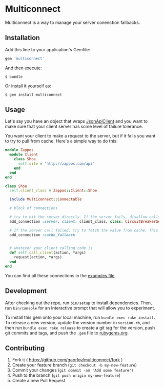 # Multiconnect

Multiconnect is a way to manage your server conenction fallbacks.

## Installation

Add this line to your application's Gemfile:

```ruby
gem 'multiconnect'
```

And then execute:

    $ bundle

Or install it yourself as:

    $ gem install multiconnect

## Usage

Let's say you have an object that wraps [JsonApiClient](http://github.com/chingor13/json_api_client) and you want to make sure that your client server has some level of failure tolerance.

You want your client to make a request to the server, but if it fails you want to try to pull from cache. Here's a simple way to do this:

```ruby
module Zappos
  module Client
    class Shoe
      self.site = "http://zappos.com/api"
    end
  end
end

class Shoe
  self.client_class = Zappos::Client::Shoe

  include Multiconnect::Connectable

  # block of connections

  # try to hit the server directly. If the server fails, disallow calls for 30 seconds
  add_connection :server, client: client_class, class: CircuitBreakerServerConnection

  # If the server call failed, try to fetch the value from cache. This assumes you cache that somewhere
  add_connection :cache_fallback
  

  # whatever your client calling code is
  def self.call_client(action, *args)
    request(action, *args)
  end
end
```

You can find all these connections in the [examples file](/example_connections.rb)



## Development

After checking out the repo, run `bin/setup` to install dependencies. Then, run `bin/console` for an interactive prompt that will allow you to experiment.

To install this gem onto your local machine, run `bundle exec rake install`. To release a new version, update the version number in `version.rb`, and then run `bundle exec rake release` to create a git tag for the version, push git commits and tags, and push the `.gem` file to [rubygems.org](https://rubygems.org).

## Contributing

1. Fork it ( https://github.com/gaorlov/multiconnect/fork )
2. Create your feature branch (`git checkout -b my-new-feature`)
3. Commit your changes (`git commit -am 'Add some feature'`)
4. Push to the branch (`git push origin my-new-feature`)
5. Create a new Pull Request
